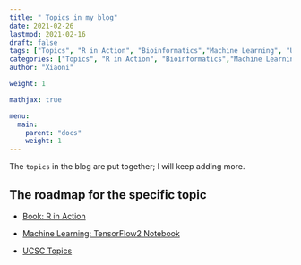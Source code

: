 ```yaml
---
title: " Topics in my blog"
date: 2021-02-26
lastmod: 2021-02-16
draft: false
tags: ["Topics", "R in Action", "Bioinformatics","Machine Learning", "UCSC"]
categories: ["Topics", "R in Action", "Bioinformatics","Machine Learning", "UCSC"]
author: "Xiaoni"

weight: 1

mathjax: true

menu:
  main:
    parent: "docs"
    weight: 1
---
```


The `topics` in the blog are put together; I will keep adding more.

<!--more-->

## The roadmap for the specific topic

- [Book: R in Action](/post/rinactionmap/)

- [Machine Learning: TensorFlow2 Notebook](/post/TensorFlow2/)

- [UCSC Topics](/post/UCSCmap/)

